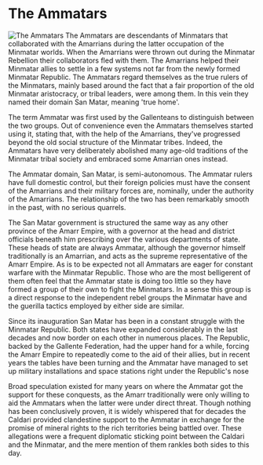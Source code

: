 # The Ammatars

![The Ammatars](images/ammatars.jpg)
The Ammatars are descendants of Minmatars that collaborated with the Amarrians during the latter occupation of the Minmatar worlds. When the Amarrians were thrown out during the Minmatar Rebellion their collaborators fled with them. The Amarrians helped their Minmatar allies to settle in a few systems not far from the newly formed Minmatar Republic. The Ammatars regard themselves as the true rulers of the Minmatars, mainly based around the fact that a fair proportion of the old Minmatar aristocracy, or tribal leaders, were among them. In this vein they named their domain San Matar, meaning 'true home'.

The term Ammatar was first used by the Gallenteans to distinguish between the two groups. Out of convenience even the Ammatars themselves started using it, stating that, with the help of the Amarrians, they've progressed beyond the old social structure of the Minmatar tribes. Indeed, the Ammatars have very deliberately abolished many age-old traditions of the Minmatar tribal society and embraced some Amarrian ones instead.

The Ammatar domain, San Matar, is semi-autonomous. The Ammatar rulers have full domestic control, but their foreign policies must have the consent of the Amarrians and their military forces are, nominally, under the authority of the Amarrians. The relationship of the two has been remarkably smooth in the past, with no serious quarrels.

The San Matar government is structured the same way as any other province of the Amarr Empire, with a governor at the head and district officials beneath him prescribing over the various departments of state. These heads of state are always Ammatar, although the governor himself traditionally is an Amarrian, and acts as the supreme representative of the Amarr Empire. As is to be expected not all Ammatars are eager for constant warfare with the Minmatar Republic. Those who are the most belligerent of them often feel that the Ammatar state is doing too little so they have formed a group of their own to fight the Minmatars. In a sense this group is a direct response to the independent rebel groups the Minmatar have and the guerilla tactics employed by either side are similar.

Since its inauguration San Matar has been in a constant struggle with the Minmatar Republic. Both states have expanded considerably in the last decades and now border on each other in numerous places. The Republic, backed by the Gallente Federation, had the upper hand for a while, forcing the Amarr Empire to repeatedly come to the aid of their allies, but in recent years the tables have been turning and the Ammatar have managed to set up military installations and space stations right under the Republic's nose

Broad speculation existed for many years on where the Ammatar got the support for these conquests, as the Amarr traditionally were only willing to aid the Ammatars when the latter were under direct threat. Though nothing has been conclusively proven, it is widely whispered that for decades the Caldari provided clandestine support to the Ammatar in exchange for the promise of mineral rights to the rich territories being battled over. These allegations were a frequent diplomatic sticking point between the Caldari and the Minmatar, and the mere mention of them rankles both sides to this day.


                            
                        
